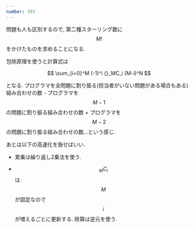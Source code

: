 ```yaml
---
number: 391
---
```

問題も人も区別するので, 第二種スターリング数に $$ M! $$ をかけたものを求めることになる.

包除原理を使うと計算式は

$$
\sum_{i=0}^M (-1)^i {}_MC_i (M-i)^N
$$

となる. プログラマを全問題に割り振る(担当者がいない問題がある場合もある)組み合わせの数 - プログラマを $$ M-1 $$ の問題に割り振る組み合わせの数 + プログラマを $$ M-2 $$ の問題に割り振る組み合わせの数…という感じ.

あとは以下の高速化を施せばいい.

* 累乗は繰り返し2乗法を使う.

* $$ {}_MC_i $$ は $$ M $$ が固定なので $$ i $$ が増えるごとに更新する. 除算は逆元を使う.
